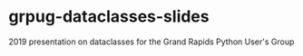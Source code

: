# grpug-dataclasses-slides
2019 presentation on dataclasses for the Grand Rapids Python User's Group

